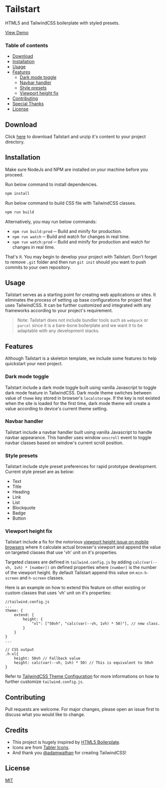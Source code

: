 # Tailstart

HTML5 and TailwindCSS boilerplate with styled presets.

[View Demo](https://mkfizi.github.io/tailstart)

### Table of contents
* [Download](#download)
* [Installation](#installation)
* [Usage](#usage)
* [Features](#features)
    * [Dark mode toggle](#dark-mode-toggle)
    * [Navbar handler](#navbar-handler)
    * [Style presets](#style-presets)
    * [Viewport height fix](#viewport-height-fix)
* [Contributing](#contributing)
* [Special Thanks](#special-thanks)
* [License](#license)

## Download

Click [here](https://github.com/mkfizi/tailstart/raw/main/tailstart.zip) to download Tailstart and unzip it's content to your project directory.

## Installation

Make sure NodeJs and NPM are installed on your machine before you proceed.

Run below command to install dependencies.
```bash
npm install
```

Run below command to build CSS file with TailwindCSS classes.
```bash
npm run build
```

Alternatively, you may run below commands:
* `npm run build:prod` ─ Build and minify for production.
* `npm run watch` ─ Build and watch for changes in real time.
* `npm run watch:prod` ─ Build and minify for production and watch for changes in real time.

That's it. You may begin to develop your project with Tailstart. Don't forget to remove `.git` folder and then run `git init` should you want to push commits to your own repository.

## Usage

Tailstart serves as a starting point for creating web applications or sites. It eliminates the process of setting up base configurations for project that uses TailwindCSS. It can be further customized and integrated with any frameworks according to your project's requirement. 

>Note:
Tailstart does not include bundler tools such as `webpack` or `parcel` since it is a bare-bone boilerplate and we want it to be adaptable with any development stacks.

## Features

Although Tailstart is a skeleton template, we include some features to help quickstart your next project.

### Dark mode toggle

Tailstart include a dark mode toggle built using vanilla Javascript to toggle dark mode feature in TailwindCSS. Dark mode theme switches between value of `theme` key stored in browser's `localstorage`. If the key is not existed when the site is loaded for the first time, dark mode theme will create a value according to device's current theme setting.

### Navbar handler

Tailstart include a navbar handler built using vanilla Javascript to handle navbar appearance. This handler uses window `onscroll` event to toggle navbar classes based on window's current scroll position.

### Style presets

Tailstart include style preset preferences for rapid prototype development. Current style preset are as below:
* Text
* Title
* Heading
* Link
* List
* Blockquote
* Badge
* Button

### Viewport height fix

Tailstart include a fix for the notorious [viewport height issue on mobile browsers](https://stackoverflow.com/questions/37112218/css3-100vh-not-constant-in-mobile-browser) where it calculate actual browser's viewport and append the value on targeted classes that use 'vh' unit on it's properties.

Targeted classes are defined in `tailwind.config.js` by adding `calc(var(--vh, 1vh) * [number])` on defined properties where `[number]` is the number of the viewport height. By default Tailstart append this value on `min-h-screen` and `h-screen` classes.

Here is an example on how to extend this feature on other existing or custom classes that uses 'vh' unit on it's properties:

```
//tailwind.config.js
...
theme: {
    extend: {
        height: {
            "xl": ["50vh", "calc(var(--vh, 1vh) * 50)"], // new class.
        }
    }
}
...

// CSS output
.h-xl{
    height: 50vh // Fallback value
    height: calc(var(--vh, 1vh) * 50) // This is equivalent to 50vh
}
```

Refer to [TailwindCSS Theme Configuration](https://tailwindcss.com/docs/theme) for more informations on how to further customize `tailwind.config.js`.

## Contributing

Pull requests are welcome. For major changes, please open an issue first to discuss what you would like to change.

## Credits

* This project is hugely inspired by [HTML5 Boilerplate](https://github.com/h5bp/html5-boilerplate).
* Icons are from [Tabler Icons](https://tablericons.com/).
* And thank you [@adamwathan](https://twitter.com/adamwathan) for creating TailwindCSS!

## License
[MIT](https://github.com/mkfizi/tailstart/blob/main/LICENSE)
